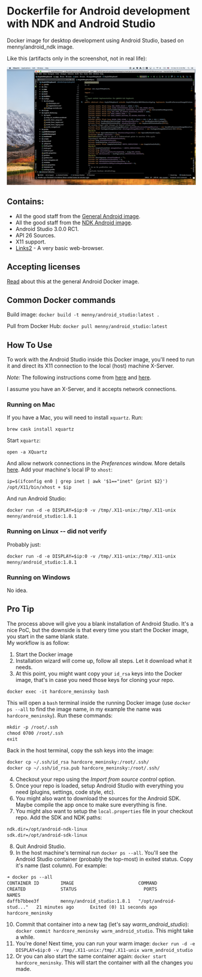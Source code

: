 # Dockerfile for Android development with NDK and Android Studio
Docker image for desktop development using Android Studio, based on menny/android_ndk image.<br/>

Like this (artifacts only in the screenshot, not in real life):

![Screenshot of AnySoftKeyboard inside Docker](android_studio_ask_screenshot.png "Screenshot of AnySoftKeyboard inside Docker")

## Contains:

* All the good staff from the [General Android image](https://github.com/menny/docker_android/blob/master/README.md).
* All the good staff from the [NDK Android image](https://github.com/menny/docker_android/blob/master/android_ndk/README.md).
* Android Studio 3.0.0 RC1.
* API 26 Sources.
* X11 support.
* [Links2](http://links.twibright.com/) - A very basic web-browser.

## Accepting licenses
[Read](https://github.com/menny/docker_android/blob/master/README.md#accepting-licenses) about this at the general Android Docker image.

## Common Docker commands
Build image: `docker build -t menny/android_studio:latest .`

Pull from Docker Hub: `docker pull menny/android_studio:latest`

## How To Use
To work with the Android Studio inside this Docker image, you'll need to run it and direct its X11 connection to the local (host) machine X-Server.

_Note:_ The following instructions come from [here](https://fredrikaverpil.github.io/2016/07/31/docker-for-mac-and-gui-applications/) and [here](https://hub.docker.com/r/dlsniper/docker-intellij/).

I assume you have an X-Server, and it accepts network connections. 

### Running on Mac
If you have a Mac, you will need to install `xquartz`. Run:
```
brew cask install xquartz
```
Start `xquartz`:
```
open -a XQuartz
```
And allow network connections in the _Preferences_ window. More details [here](https://fredrikaverpil.github.io/2016/07/31/docker-for-mac-and-gui-applications/).
Add your machine's local IP to `xhost`:
```
ip=$(ifconfig en0 | grep inet | awk '$1=="inet" {print $2}')
/opt/X11/bin/xhost + $ip
```
And run Android Studio:
```
docker run -d -e DISPLAY=$ip:0 -v /tmp/.X11-unix:/tmp/.X11-unix menny/android_studio:1.8.1
```

### Running on Linux -- did not verify
Probably just:
```
docker run -d -e DISPLAY=$ip:0 -v /tmp/.X11-unix:/tmp/.X11-unix menny/android_studio:1.8.1
```

### Running on Windows
No idea.

## Pro Tip
The process above will give you a blank installation of Android Studio. It's a nice PoC, but the downside is that every time you start the Docker image, you start in the same blank state.<br/>
My workflow is as follow:

1. Start the Docker image
2. Installation wizard will come up, follow all steps. Let it download what it needs.
3. At this point, you might want copy your `id_rsa` keys into the Docker image, that's in case you need those keys for cloning your repo.

```
docker exec -it hardcore_meninsky bash
```

This will open a `bash` terminal inside the running Docker image (use `docker ps --all` to find the image name, in my example the name was `hardcore_meninsky`). Run these commands:

```
mkdir -p /root/.ssh
chmod 0700 /root/.ssh
exit
```

Back in the host terminal, copy the ssh keys into the image:

```
docker cp ~/.ssh/id_rsa hardcore_meninsky:/root/.ssh/
docker cp ~/.ssh/id_rsa.pub hardcore_meninsky:/root/.ssh/
```

4. Checkout your repo using the _Import from source control_ option.
5. Once your repo is loaded, setup Android Studio with everything you need (plugins, settings, code style, etc).
6. You might also want to download the sources for the Android SDK. Maybe compile the app once to make sure everything is fine.
7. You might also want to setup the `local.properties` file in your checkout repo. Add the SDK and NDK paths:

```
ndk.dir=/opt/android-ndk-linux
sdk.dir=/opt/android-sdk-linux
```

8. Quit Android Studio.
9. In the host machine's terminal run `docker ps --all`. You'll see the Android Studio container (probably the top-most) in exited status. Copy it's name (last column). For example:

```
➜ docker ps --all
CONTAINER ID        IMAGE                        COMMAND                  CREATED             STATUS                         PORTS               NAMES
daffb7bbee3f        menny/android_studio:1.8.1   "/opt/android-stud..."   21 minutes ago      Exited (0) 11 seconds ago                          hardcore_meninsky
```

10. Commit that container into a new tag (let's say _warm_android_studio_): `docker commit hardcore_meninsky warm_android_studio`. This might take a while.
11. You're done! Next time, you can run your warm image: `docker run -d -e DISPLAY=$ip:0 -v /tmp/.X11-unix:/tmp/.X11-unix warm_android_studio`
12. Or you can also start the same container again: `docker start hardcore_meninsky`. This will start the container with all the changes you made.